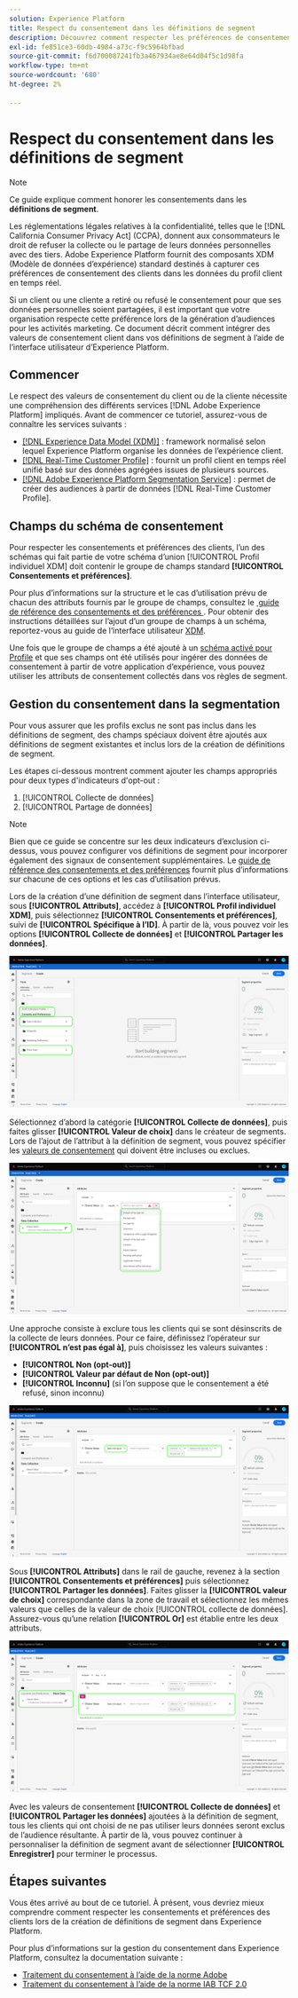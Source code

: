 ```yaml
---
solution: Experience Platform
title: Respect du consentement dans les définitions de segment
description: Découvrez comment respecter les préférences de consentement des clients pour la collecte et le partage de données personnelles dans les opérations de segmentation.
exl-id: fe851ce3-60db-4984-a73c-f9c5964bfbad
source-git-commit: f6d700087241fb3a467934ae8e64d04f5c1d98fa
workflow-type: tm+mt
source-wordcount: '680'
ht-degree: 2%

---
```


# Respect du consentement dans les définitions de segment

>[!NOTE]
>
>Ce guide explique comment honorer les consentements dans les **définitions de segment**.

Les réglementations légales relatives à la confidentialité, telles que le [!DNL California Consumer Privacy Act] (CCPA), donnent aux consommateurs le droit de refuser la collecte ou le partage de leurs données personnelles avec des tiers. Adobe Experience Platform fournit des composants XDM (Modèle de données d’expérience) standard destinés à capturer ces préférences de consentement des clients dans les données du profil client en temps réel.

Si un client ou une cliente a retiré ou refusé le consentement pour que ses données personnelles soient partagées, il est important que votre organisation respecte cette préférence lors de la génération d’audiences pour les activités marketing. Ce document décrit comment intégrer des valeurs de consentement client dans vos définitions de segment à l’aide de l’interface utilisateur d’Experience Platform.

## Commencer

Le respect des valeurs de consentement du client ou de la cliente nécessite une compréhension des différents services [!DNL Adobe Experience Platform] impliqués. Avant de commencer ce tutoriel, assurez-vous de connaître les services suivants :

* [[!DNL Experience Data Model (XDM)]](../../xdm/home.md) : framework normalisé selon lequel Experience Platform organise les données de l’expérience client.
* [[!DNL Real-Time Customer Profile]](../../profile/home.md) : fournit un profil client en temps réel unifié basé sur des données agrégées issues de plusieurs sources.
* [[!DNL Adobe Experience Platform Segmentation Service]](../home.md) : permet de créer des audiences à partir de données [!DNL Real-Time Customer Profile].

## Champs du schéma de consentement

Pour respecter les consentements et préférences des clients, l’un des schémas qui fait partie de votre schéma d’union [!UICONTROL Profil individuel XDM] doit contenir le groupe de champs standard **[!UICONTROL Consentements et préférences]**.

Pour plus d’informations sur la structure et le cas d’utilisation prévu de chacun des attributs fournis par le groupe de champs, consultez le [&#x200B; guide de référence des consentements et des préférences &#x200B;](../../xdm/field-groups/profile/consents.md). Pour obtenir des instructions détaillées sur l’ajout d’un groupe de champs à un schéma, reportez-vous au guide de l’interface utilisateur [XDM](../../xdm/ui/resources/schemas.md#add-field-groups).

Une fois que le groupe de champs a été ajouté à un [schéma activé pour Profile](../../xdm/ui/resources/schemas.md#profile) et que ses champs ont été utilisés pour ingérer des données de consentement à partir de votre application d’expérience, vous pouvez utiliser les attributs de consentement collectés dans vos règles de segment.

## Gestion du consentement dans la segmentation

Pour vous assurer que les profils exclus ne sont pas inclus dans les définitions de segment, des champs spéciaux doivent être ajoutés aux définitions de segment existantes et inclus lors de la création de définitions de segment.

Les étapes ci-dessous montrent comment ajouter les champs appropriés pour deux types d&#39;indicateurs d&#39;opt-out :

1. [!UICONTROL Collecte de données]
1. [!UICONTROL Partage de données]

>[!NOTE]
>
>Bien que ce guide se concentre sur les deux indicateurs d’exclusion ci-dessus, vous pouvez configurer vos définitions de segment pour incorporer également des signaux de consentement supplémentaires. Le [guide de référence des consentements et des préférences](../../xdm/field-groups/profile/consents.md) fournit plus d’informations sur chacune de ces options et les cas d’utilisation prévus.

Lors de la création d’une définition de segment dans l’interface utilisateur, sous **[!UICONTROL Attributs]**, accédez à **[!UICONTROL Profil individuel XDM]**, puis sélectionnez **[!UICONTROL Consentements et préférences]**, suivi de **[!UICONTROL Spécifique à l’ID]**. À partir de là, vous pouvez voir les options **[!UICONTROL Collecte de données]** et **[!UICONTROL Partager les données]**.

![](../images/tutorials/opt-outs/consents.png)

Sélectionnez d’abord la catégorie **[!UICONTROL Collecte de données]**, puis faites glisser **[!UICONTROL Valeur de choix]** dans le créateur de segments. Lors de l’ajout de l’attribut à la définition de segment, vous pouvez spécifier les [valeurs de consentement](../../xdm/field-groups/profile/consents.md#choice-values) qui doivent être incluses ou exclues.

![](../images/tutorials/opt-outs/consent-values.png)

Une approche consiste à exclure tous les clients qui se sont désinscrits de la collecte de leurs données. Pour ce faire, définissez l’opérateur sur **[!UICONTROL n’est pas égal à]**, puis choisissez les valeurs suivantes :

* **[!UICONTROL Non (opt-out)]**
* **[!UICONTROL Valeur par défaut de Non (opt-out)]**
* **[!UICONTROL Inconnu]** (si l’on suppose que le consentement a été refusé, sinon inconnu)

![](../images/tutorials/opt-outs/collect.png)

Sous **[!UICONTROL Attributs]** dans le rail de gauche, revenez à la section **[!UICONTROL Consentements et préférences]** puis sélectionnez **[!UICONTROL Partager les données]**. Faites glisser la **[!UICONTROL valeur de choix]** correspondante dans la zone de travail et sélectionnez les mêmes valeurs que celles de la valeur de choix [!UICONTROL collecte de données]. Assurez-vous qu’une relation **[!UICONTROL Or]** est établie entre les deux attributs.

![](../images/tutorials/opt-outs/share.png)

Avec les valeurs de consentement **[!UICONTROL Collecte de données]** et **[!UICONTROL Partager les données]** ajoutées à la définition de segment, tous les clients qui ont choisi de ne pas utiliser leurs données seront exclus de l’audience résultante. À partir de là, vous pouvez continuer à personnaliser la définition de segment avant de sélectionner **[!UICONTROL Enregistrer]** pour terminer le processus.

## Étapes suivantes

Vous êtes arrivé au bout de ce tutoriel. À présent, vous devriez mieux comprendre comment respecter les consentements et préférences des clients lors de la création de définitions de segment dans Experience Platform.

Pour plus d’informations sur la gestion du consentement dans Experience Platform, consultez la documentation suivante :

* [Traitement du consentement à l’aide de la norme Adobe](../../landing/governance-privacy-security/consent/adobe/overview.md)
* [Traitement du consentement à l’aide de la norme IAB TCF 2.0](../../landing/governance-privacy-security/consent/iab/overview.md)